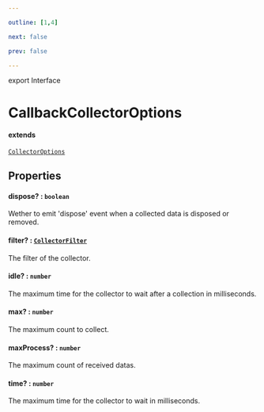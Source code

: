 ```yaml
---

outline: [1,4]

next: false

prev: false

---
```


export Interface
# CallbackCollectorOptions
#### extends
 [`CollectorOptions`](./CollectorOptions.md)

## Properties

#### dispose? : `boolean`
 Wether to emit 'dispose' event when a collected data is disposed or removed.

#### filter? : [`CollectorFilter`](../type-aliases/CollectorFilter.md)
 The filter of the collector.

#### idle? : `number`
 The maximum time for the collector to wait after a collection in milliseconds.

#### max? : `number`
 The maximum count to collect.

#### maxProcess? : `number`
 The maximum count of received datas.

#### time? : `number`
 The maximum time for the collector to wait in milliseconds.
